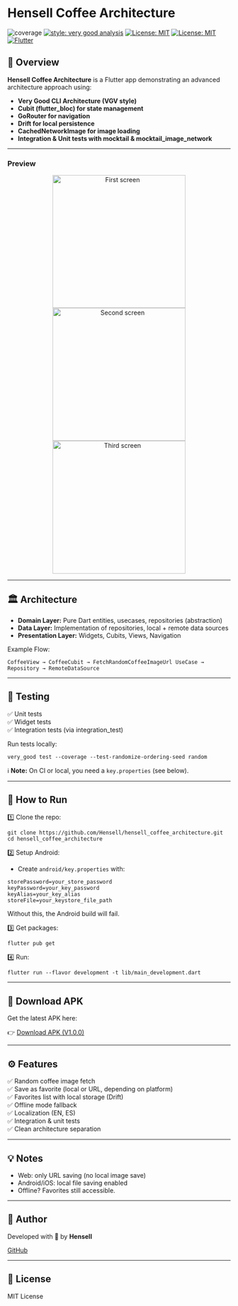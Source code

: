# Hensell Coffee Architecture

![coverage][coverage_badge]
[![style: very good analysis][very_good_analysis_badge]][very_good_analysis_link]
[![License: MIT][license_badge]][license_link]
[![License: MIT](https://img.shields.io/badge/license-MIT-yellow.svg)](https://opensource.org/licenses/MIT)
[![Flutter](https://img.shields.io/badge/flutter-%2302569B.svg?style=for-the-badge&logo=flutter&logoColor=white)](https://flutter.dev)
## 🚀 Overview

**Hensell Coffee Architecture** is a Flutter app demonstrating an advanced architecture approach using:

- **Very Good CLI Architecture (VGV style)**
- **Cubit (flutter_bloc) for state management**
- **GoRouter for navigation**
- **Drift for local persistence**
- **CachedNetworkImage for image loading**
- **Integration & Unit tests with mocktail & mocktail_image_network**

---

### Preview

<p align="center">
  <img src="screenshots/3.jpg" alt="First screen" width="300" />
  <img src="screenshots/2.jpg" alt="Second screen" width="300" />
  <img src="screenshots/1.jpg" alt="Third screen" width="300" />
</p>



---
## 🏛️ Architecture

- **Domain Layer:** Pure Dart entities, usecases, repositories (abstraction)
- **Data Layer:** Implementation of repositories, local + remote data sources
- **Presentation Layer:** Widgets, Cubits, Views, Navigation

Example Flow:

```
CoffeeView → CoffeeCubit → FetchRandomCoffeeImageUrl UseCase → Repository → RemoteDataSource
```

---

## 🧪 Testing

✅ Unit tests  
✅ Widget tests  
✅ Integration tests (via integration_test)

Run tests locally:

```
very_good test --coverage --test-randomize-ordering-seed random
```

ℹ **Note:** On CI or local, you need a `key.properties` (see below).

---

## 🔧 How to Run

1️⃣ Clone the repo:

```
git clone https://github.com/Hensell/hensell_coffee_architecture.git
cd hensell_coffee_architecture
```

2️⃣ Setup Android:

- Create `android/key.properties` with:

```
storePassword=your_store_password
keyPassword=your_key_password
keyAlias=your_key_alias
storeFile=your_keystore_file_path
```

Without this, the Android build will fail.

3️⃣ Get packages:

```
flutter pub get
```

4️⃣ Run:

```
flutter run --flavor development -t lib/main_development.dart
```

---

## 📲 Download APK

Get the latest APK here:

👉 [Download APK (V1.0.0)](https://github.com/Hensell/hensell_coffee_architecture/releases/tag/main)

---

## ⚙️ Features

✅ Random coffee image fetch  
✅ Save as favorite (local or URL, depending on platform)  
✅ Favorites list with local storage (Drift)  
✅ Offline mode fallback  
✅ Localization (EN, ES)  
✅ Integration & unit tests  
✅ Clean architecture separation

---

## 💡 Notes

- Web: only URL saving (no local image save)  
- Android/iOS: local file saving enabled  
- Offline? Favorites still accessible.

---

## 👤 Author

Developed with 💙 by **Hensell**

[GitHub](https://github.com/Hensell)

---

## 📄 License

MIT License

[coverage_badge]: coverage_badge.svg
[flutter_localizations_link]: https://api.flutter.dev/flutter/flutter_localizations/flutter_localizations-library.html
[internationalization_link]: https://flutter.dev/docs/development/accessibility-and-localization/internationalization
[license_badge]: https://img.shields.io/badge/license-MIT-blue.svg
[license_link]: https://opensource.org/licenses/MIT
[very_good_analysis_badge]: https://img.shields.io/badge/style-very_good_analysis-B22C89.svg
[very_good_analysis_link]: https://pub.dev/packages/very_good_analysis
[very_good_cli_link]: https://github.com/VeryGoodOpenSource/very_good_cli
